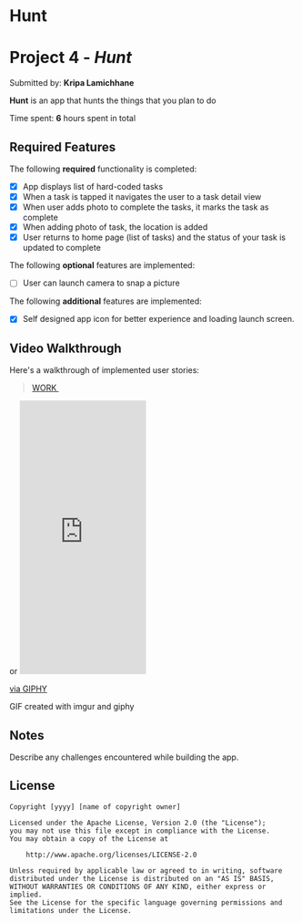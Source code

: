 # Hunt
# Project 4 - *Hunt*

Submitted by: **Kripa Lamichhane**

**Hunt** is an app that hunts the things that you plan to do

Time spent: **6** hours spent in total

## Required Features

The following **required** functionality is completed:

- [X] App displays list of hard-coded tasks
- [X] When a task is tapped it navigates the user to a task detail view
- [X] When user adds photo to complete the tasks, it marks the task as complete
- [X] When adding photo of task, the location is added
- [X] User returns to home page (list of tasks) and the status of your task is updated to complete
 
The following **optional** features are implemented:

- [ ] User can launch camera to snap a picture    

The following **additional** features are implemented:

- [X] Self designed app icon for better experience and loading launch screen.

## Video Walkthrough

Here's a walkthrough of implemented user stories:

<blockquote class="imgur-embed-pub" lang="en" data-id="a/0hJtk7E"  ><a href="//imgur.com/a/0hJtk7E">WORK </a></blockquote><script async src="//s.imgur.com/min/embed.js" charset="utf-8"></script>
or 
<iframe src="https://giphy.com/embed/lVifsPT2LvI9TrscXB" width="222" height="480" frameBorder="0" class="giphy-embed" allowFullScreen></iframe><p><a href="https://giphy.com/gifs/lVifsPT2LvI9TrscXB">via GIPHY</a></p>

<!-- Replace this with whatever GIF tool you used! -->
GIF created with imgur  and giphy
<!-- Recommended tools:
[Kap](https://getkap.co/) for macOS
[ScreenToGif](https://www.screentogif.com/) for Windows
[peek](https://github.com/phw/peek) for Linux. -->

## Notes

Describe any challenges encountered while building the app.

## License

    Copyright [yyyy] [name of copyright owner]

    Licensed under the Apache License, Version 2.0 (the "License");
    you may not use this file except in compliance with the License.
    You may obtain a copy of the License at

        http://www.apache.org/licenses/LICENSE-2.0

    Unless required by applicable law or agreed to in writing, software
    distributed under the License is distributed on an "AS IS" BASIS,
    WITHOUT WARRANTIES OR CONDITIONS OF ANY KIND, either express or implied.
    See the License for the specific language governing permissions and
    limitations under the License.
